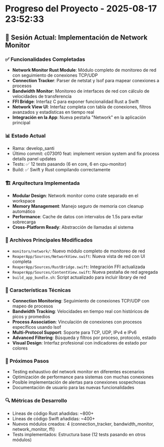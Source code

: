 # Progreso del Proyecto - 2025-08-17 23:52:33

## 🎯 Sesión Actual: Implementación de Network Monitor

### ✅ Funcionalidades Completadas
- **Network Monitor Rust Module**: Módulo completo de monitoreo de red con seguimiento de conexiones TCP/UDP
- **Connection Tracker**: Parser de netstat y lsof para mapear conexiones a procesos
- **Bandwidth Monitor**: Monitoreo de interfaces de red con cálculo de velocidades de transferencia  
- **FFI Bridge**: Interfaz C para exponer funcionalidad Rust a Swift
- **Network View UI**: Interfaz completa con tabla de conexiones, filtros avanzados y estadísticas en tiempo real
- **Integración en la App**: Nueva pestaña "Network" en la aplicación principal

### 📊 Estado Actual
- Rama: develop_santi
- Último commit: c0730f0 feat: implement version system and fix process details panel updates
- Tests: ✅ 12 tests pasando (6 en core, 6 en cpu-monitor)
- Build: ✅ Swift y Rust compilando correctamente

### 🏗️ Arquitectura Implementada
- **Modular Design**: Network monitor como crate separado en el workspace
- **Memory Management**: Manejo seguro de memoria con cleanup automático
- **Performance**: Cache de datos con intervalos de 1.5s para evitar sobrecarga
- **Cross-Platform Ready**: Abstracción de llamadas al sistema

### 📁 Archivos Principales Modificados
- `monitors/network/`: Nuevo módulo completo de monitoreo de red
- `ReaperApp/Sources/NetworkView.swift`: Nueva vista de red con UI completa
- `ReaperApp/Sources/RustBridge.swift`: Integración FFI actualizada
- `ReaperApp/Sources/ContentView.swift`: Nueva pestaña de red agregada
- `build_app_bundle.sh`: Script actualizado para incluir library de red

### 🔧 Características Técnicas
- **Connection Monitoring**: Seguimiento de conexiones TCP/UDP con mapeo de procesos
- **Bandwidth Tracking**: Velocidades en tiempo real con históricos de picos y promedios
- **Process Association**: Vinculación de conexiones con procesos específicos usando lsof
- **Multi-Protocol Support**: Soporte para TCP, UDP, IPv4 e IPv6
- **Advanced Filtering**: Búsqueda y filtros por proceso, protocolo, estado
- **Visual Design**: Interfaz profesional con indicadores de estado por colores

### 🚀 Próximos Pasos
- Testing exhaustivo del network monitor en diferentes escenarios
- Optimización de performance para sistemas con muchas conexiones
- Posible implementación de alertas para conexiones sospechosas
- Documentación de usuario para las nuevas funcionalidades

### 🔍 Métricas de Desarrollo
- Líneas de código Rust añadidas: ~800+
- Líneas de código Swift añadidas: ~400+
- Nuevos módulos creados: 4 (connection_tracker, bandwidth_monitor, network_monitor, ffi)
- Tests implementados: Estructura base (12 tests pasando en otros módulos)

